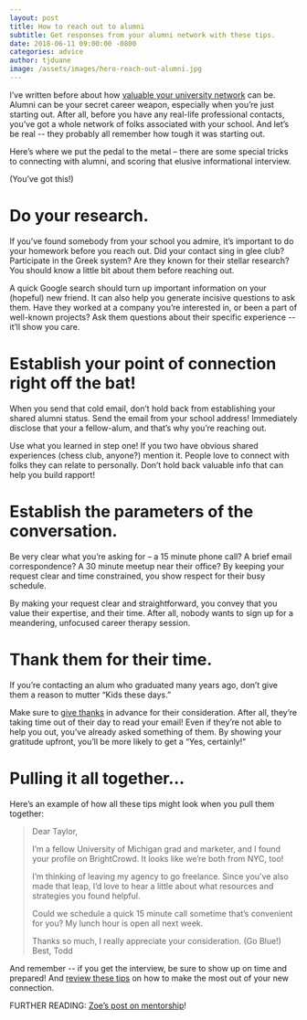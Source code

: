 ```yaml
---
layout: post
title: How to reach out to alumni
subtitle: Get responses from your alumni network with these tips.
date: 2018-06-11 09:00:00 -0800
categories: advice
author: tjduane
image: /assets/images/hero-reach-out-alumni.jpg
---
```


I’ve written before about how [valuable your university network][post1] can be. Alumni can be your secret career weapon, especially when you’re just starting out. After all, before you have any real-life professional contacts, you’ve got a whole network of folks associated with your school. And let’s be real -- they probably all remember how tough it was starting out.

Here’s where we put the pedal to the metal – there are some special tricks to connecting with alumni, and scoring that elusive informational interview.

(You’ve got this!)

# Do your research.

If you’ve found somebody from your school you admire, it’s important to do your homework before you reach out. Did your contact sing in glee club? Participate in the Greek system? Are they known for their stellar research? You should know a little bit about them before reaching out.

A quick Google search should turn up important information on your (hopeful) new friend. It can also help you generate incisive questions to ask them. Have they worked at a company you’re interested in, or been a part of well-known projects? Ask them questions about their specific experience -- it’ll show you care.


# Establish your point of connection right off the bat!

When you send that cold email, don’t hold back from establishing your shared alumni status. Send the email from your school address! Immediately disclose that your a fellow-alum, and that’s why you’re reaching out.

Use what you learned in step one! If you two have obvious shared experiences (chess club, anyone?) mention it. People love to connect with folks they can relate to personally. Don’t hold back valuable info that can help you build rapport!

# Establish the parameters of the conversation.

Be very clear what you’re asking for – a 15 minute phone call? A brief email correspondence? A 30 minute meetup near their office?  By keeping your request clear and time constrained, you show respect for their busy schedule.

By making your request clear and straightforward, you convey that you value their expertise, and their time. After all, nobody wants to sign up for a meandering, unfocused career therapy session.

# Thank them for their time.

If you’re contacting an alum who graduated many years ago, don’t give them a reason to mutter “Kids these days.”

Make sure to [give thanks][post2] in advance for their consideration. After all, they’re taking time out of their day to read your email! Even if they’re not able to help you out, you’ve already asked something of them. By showing your gratitude upfront, you’ll be more likely to get a “Yes, certainly!”

# Pulling it all together…

Here’s an example of how all these tips might look when you pull them together:


> Dear Taylor,
>
> I’m a fellow University of Michigan grad and marketer, and I found your profile on BrightCrowd. It looks like we’re both from NYC, too!
>
> I’m thinking of leaving my agency to go freelance. Since you’ve also made that leap, I’d love to hear a little about what resources and strategies you found helpful.
>
> Could we schedule a quick 15 minute call sometime that’s convenient for you? My lunch hour is open all next week.
>
> Thanks so much, I really appreciate your consideration. (Go Blue!) <br>
> Best,
> Todd

And remember -- if you get the interview, be sure to show up on time and prepared! And [review these tips][post3] on how to make the most out of your new connection.

FURTHER READING: [Zoe’s post on mentorship][post4]!



[post1]: https://blog.brightcrowd.us/3-reasons-university-network-crazy-valuable/
[post2]: https://blog.brightcrowd.us/thank-you/
[post3]: https://blog.brightcrowd.us/informational-interview/
[post4]: https://blog.brightcrowd.us/building-a-mentor-relationship/
[brightcrowd]: https://brightcrowd.com
